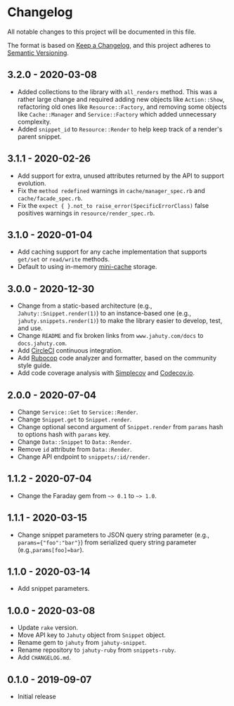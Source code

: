# Changelog

All notable changes to this project will be documented in this file.

The format is based on [Keep a Changelog](https://keepachangelog.com/en/1.0.0/),
and this project adheres to [Semantic Versioning](https://semver.org/spec/v2.0.0.html).

## 3.2.0 - 2020-03-08

* Added collections to the library with `all_renders` method. This was a rather large change and required adding new objects like `Action::Show`, refactoring old ones like `Resource::Factory`, and removing some objects like `Cache::Manager` and `Service::Factory` which added unnecessary complexity.
* Added `snippet_id` to `Resource::Render` to help keep track of a render's parent snippet.

## 3.1.1 - 2020-02-26

- Add support for extra, unused attributes returned by the API to support evolution.
- Fix the `method redefined` warnings in `cache/manager_spec.rb` and `cache/facade_spec.rb`.
- Fix the `expect { }.not_to raise_error(SpecificErrorClass)` false positives warnings in `resource/render_spec.rb`.

## 3.1.0 - 2020-01-04

- Add caching support for any cache implementation that supports `get/set` or `read/write` methods.
- Default to using in-memory [mini-cache](https://github.com/derrickreimer/mini_cache) storage.

## 3.0.0 - 2020-12-30

- Change from a static-based architecture (e.g., `Jahuty::Snippet.render(1)`) to an instance-based one (e.g., `jahuty.snippets.render(1)`) to make the library easier to develop, test, and use.
- Change `README` and fix broken links from `www.jahuty.com/docs` to `docs.jahuty.com`.
- Add [CircleCI](https://circleci.com/gh/jahuty/jahuty-ruby) continuous integration.
- Add [Rubocop](https://github.com/rubocop-hq/rubocop) code analyzer and formatter, based on the community style guide.
- Add code coverage analysis with [Simplecov](https://github.com/simplecov-ruby/simplecov) and [Codecov.io](https://codecov.io/gh/jahuty/jahuty-ruby).

## 2.0.0 - 2020-07-04

- Change `Service::Get` to `Service::Render`.
- Change `Snippet.get` to `Snippet.render`.
- Change optional second argument of `Snippet.render` from `params` hash to options hash with `params` key.
- Change `Data::Snippet` to `Data::Render`.
- Remove `id` attribute from `Data::Render`.
- Change API endpoint to `snippets/:id/render`.

## 1.1.2 - 2020-07-04

- Change the Faraday gem from `~> 0.1` to `~> 1.0`.

## 1.1.1 - 2020-03-15

- Change snippet parameters to JSON query string parameter (e.g., `params={"foo":"bar"}`) from serialized query string parameter (e.g.,`params[foo]=bar`).

## 1.1.0 - 2020-03-14

- Add snippet parameters.

## 1.0.0 - 2020-03-08

- Update `rake` version.
- Move API key to `Jahuty` object from `Snippet` object.
- Rename gem to `jahuty` from `jahuty-snippet`.
- Rename repository to `jahuty-ruby` from `snippets-ruby`.
- Add `CHANGELOG.md`.

## 0.1.0 - 2019-09-07

- Initial release
